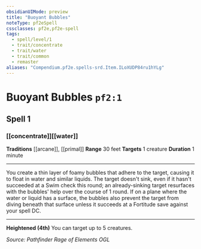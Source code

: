 ```yaml
---
obsidianUIMode: preview
title: "Buoyant Bubbles"
noteType: pf2eSpell
cssclasses: pf2e,pf2e-spell
tags:
  - spell/level/1
  - trait/concentrate
  - trait/water
  - trait/common
  - remaster
aliases: "Compendium.pf2e.spells-srd.Item.ILoXUDP84ru1hYLg" 
---
```

# Buoyant Bubbles  `pf2:1`  
## Spell 1
### [[concentrate]][[water]]
**Traditions** [[arcane]], [[primal]]
**Range** 30 feet
**Targets** 1 creature
**Duration** 1 minute
* * * 
You create a thin layer of foamy bubbles that adhere to the target, causing it to float in water and similar liquids. The target doesn't sink, even if it hasn't succeeded at a Swim check this round; an already-sinking target resurfaces with the bubbles' help over the course of 1 round. If on a plane where the water or liquid has a surface, the bubbles also prevent the target from diving beneath that surface unless it succeeds at a Fortitude save against your spell DC.

* * *

**Heightened (4th)** You can target up to 5 creatures.

*Source: Pathfinder Rage of Elements*
*OGL*